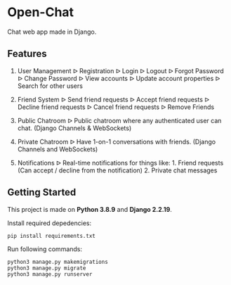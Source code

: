 # Open-Chat
Chat web app made in Django.

## Features
1. User Management
    ᐅ Registration
    ᐅ Login
    ᐅ Logout
    ᐅ Forgot Password
    ᐅ Change Password
    ᐅ View accounts
    ᐅ Update account properties
    ᐅ Search for other users

2. Friend System
    ᐅ Send friend requests
    ᐅ Accept friend requests
    ᐅ Decline friend requests
    ᐅ Cancel friend requests
    ᐅ Remove Friends

3. Public Chatroom
    ᐅ Public chatroom where any authenticated user can chat. (Django Channels & WebSockets)

4. Private Chatroom
    ᐅ Have 1-on-1 conversations with friends. (Django Channels and WebSockets)

5. Notifications
    ᐅ Real-time notifications for things like:
        1. Friend requests (Can accept / decline from the notification)
        2. Private chat messages

## Getting Started
This project is made on **Python 3.8.9** and **Django 2.2.19**.

Install required depedencies:
```
pip install requirements.txt
```

Run following commands:
```
python3 manage.py makemigrations
python3 manage.py migrate
python3 manage.py runserver
```